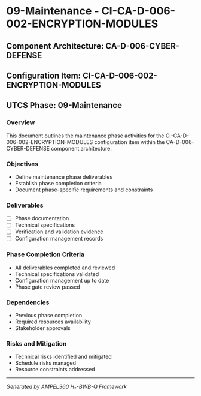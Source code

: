# 09-Maintenance - CI-CA-D-006-002-ENCRYPTION-MODULES

## Component Architecture: CA-D-006-CYBER-DEFENSE
## Configuration Item: CI-CA-D-006-002-ENCRYPTION-MODULES
## UTCS Phase: 09-Maintenance

### Overview
This document outlines the maintenance phase activities for the CI-CA-D-006-002-ENCRYPTION-MODULES configuration item within the CA-D-006-CYBER-DEFENSE component architecture.

### Objectives
- Define maintenance phase deliverables
- Establish phase completion criteria
- Document phase-specific requirements and constraints

### Deliverables
- [ ] Phase documentation
- [ ] Technical specifications
- [ ] Verification and validation evidence
- [ ] Configuration management records

### Phase Completion Criteria
- All deliverables completed and reviewed
- Technical specifications validated
- Configuration management up to date
- Phase gate review passed

### Dependencies
- Previous phase completion
- Required resources availability
- Stakeholder approvals

### Risks and Mitigation
- Technical risks identified and mitigated
- Schedule risks managed
- Resource constraints addressed

---
*Generated by AMPEL360 H₂-BWB-Q Framework*
